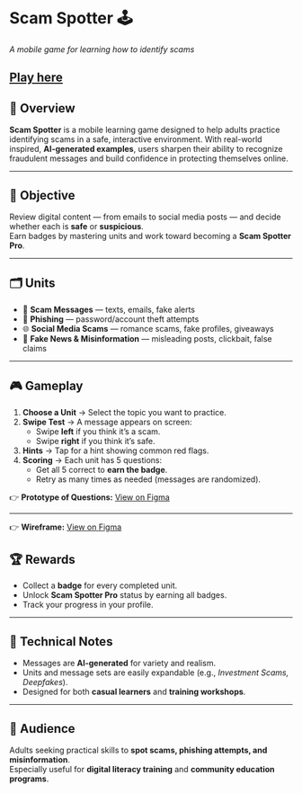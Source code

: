 # Scam Spotter 🕹️  
*A mobile game for learning how to identify scams*  

[Play here](https://whos-the-scam.vercel.app)
---

## 📖 Overview  
**Scam Spotter** is a mobile learning game designed to help adults practice identifying scams in a safe, interactive environment. With real-world inspired, **AI-generated examples**, users sharpen their ability to recognize fraudulent messages and build confidence in protecting themselves online.  

---

## 🎯 Objective  
Review digital content — from emails to social media posts — and decide whether each is **safe** or **suspicious**.  
Earn badges by mastering units and work toward becoming a **Scam Spotter Pro**.  

---

## 🗂️ Units  
- 📩 **Scam Messages** — texts, emails, fake alerts  
- 🎣 **Phishing** — password/account theft attempts  
- 🌐 **Social Media Scams** — romance scams, fake profiles, giveaways  
- 📰 **Fake News & Misinformation** — misleading posts, clickbait, false claims  

---

## 🎮 Gameplay  
1. **Choose a Unit** → Select the topic you want to practice.  
2. **Swipe Test** → A message appears on screen:  
   - Swipe **left** if you think it’s a scam.  
   - Swipe **right** if you think it’s safe.  
3. **Hints** → Tap for a hint showing common red flags.  
4. **Scoring** → Each unit has 5 questions:  
   - Get all 5 correct to **earn the badge**.  
   - Retry as many times as needed (messages are randomized).  

👉 **Prototype of Questions:** [View on Figma](https://www.figma.com/proto/pkDc2FRdyqzEyMQoFGqFMD/Scam-Detection-Questions?node-id=29-124&t=S9QawXwQI5ZWh2af-1)  

---
👉 **Wireframe:** [View on Figma](https://www.figma.com/proto/pTbE91qMWJmWwKY29u2KZO/WhosTheScam-Wireframe?node-id=35-0&t=8bbfPtCxQhT66Yf1-1)  

## 🏆 Rewards  
- Collect a **badge** for every completed unit.  
- Unlock **Scam Spotter Pro** status by earning all badges.  
- Track your progress in your profile.  

---

## 🔧 Technical Notes  
- Messages are **AI-generated** for variety and realism.  
- Units and message sets are easily expandable (e.g., *Investment Scams, Deepfakes*).  
- Designed for both **casual learners** and **training workshops**.  

---

## 📱 Audience  
Adults seeking practical skills to **spot scams, phishing attempts, and misinformation**.  
Especially useful for **digital literacy training** and **community education programs**.  
